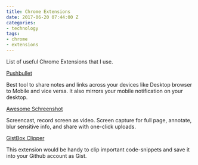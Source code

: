 ```yaml
---
title: Chrome Extensions
date: 2017-06-20 07:44:00 Z
categories:
- technology
tags:
- chrome
- extensions
---
```


List of useful Chrome Extensions that I use.

[Pushbullet](https://www.pushbullet.com/)

Best tool to share notes and links across your devices like Desktop browser to Mobile and vice versa. It also mirrors your mobile notification on your desktop.

[Awesome Schreenshot](https://chrome.google.com/webstore/detail/awesome-screenshot-screen/nlipoenfbbikpbjkfpfillcgkoblgpmj)

Screencast, record screen as video. Screen capture for full page, annotate, blur sensitive info, and share with one-click uploads.

[GistBox Clipper](https://chrome.google.com/webstore/detail/gistbox-clipper/cejmhmbmafamjegaebkjhnckhepgmido)

This extension would be handy to clip important code-snippets and save it into your Github account as Gist.